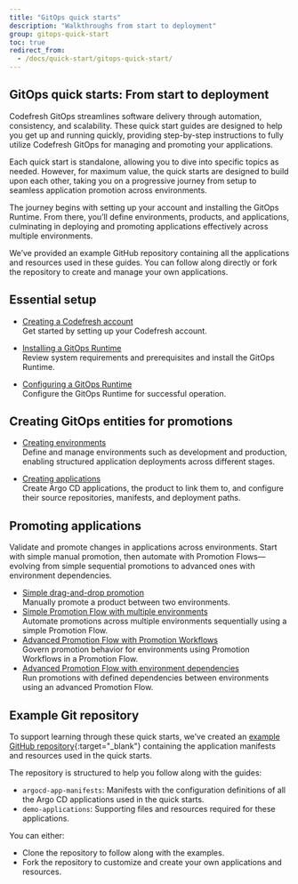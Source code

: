 ```yaml
---
title: "GitOps quick starts"
description: "Walkthroughs from start to deployment"
group: gitops-quick-start
toc: true
redirect_from:
  - /docs/quick-start/gitops-quick-start/
---
```


## GitOps quick starts: From start to deployment 
Codefresh GitOps streamlines software delivery through automation, consistency, and scalability. These quick start guides are designed to help you get up and running quickly, providing step-by-step instructions to fully utilize Codefresh GitOps for managing and promoting your applications.

Each quick start is standalone, allowing you to dive into specific topics as needed. However, for maximum value, the quick starts are designed to build upon each other, taking you on a progressive journey from setup to seamless application promotion across environments.

The journey begins with setting up your account and installing the GitOps Runtime. From there, you’ll define environments, products, and applications, culminating in deploying and promoting applications effectively across multiple environments.

We’ve provided an example GitHub repository containing all the applications and resources used in these guides. You can follow along directly or fork the repository to create and manage your own applications.



## Essential setup

* [Creating a Codefresh account]({{site.baseurl}}/docs/gitops-quick-start/create-codefresh-account/)  
  Get started by setting up your Codefresh account.

* [Installing a GitOps Runtime]({{site.baseurl}}/docs/gitops-quick-start/quick-start-install-runtime/)  
  Review system requirements and prerequisites and install the GitOps Runtime.

* [Configuring a GitOps Runtime]({{site.baseurl}}/docs/gitops-quick-start/quick-start-configure-runtime/)    
  Configure the GitOps Runtime for successful operation.


## Creating GitOps entities for promotions
* [Creating environments]({{site.baseurl}}/docs/gitops-quick-start/quick-start-gitops-environments/)  
  Define and manage environments such as development and production, enabling structured application deployments across different stages.

* [Creating applications]({{site.baseurl}}/docs/gitops-quick-start/create-app-ui/)   
  Create Argo CD applications, the product to link them to, and configure their source repositories, manifests, and deployment paths.

<!---
* [Creating products]({{site.baseurl}}/docs/gitops-quick-start/quick-start-product-create/)  
  Organize related applications under a single product, for better context and control of deployments.



 * [Exploring the Product Dashboard for applications]({{site.baseurl}}/docs/gitops-quick-start/create-app-ui/)   
  Add applications to your product and configure their source repositories, manifests, and deployment paths. -->

## Promoting applications

Validate and promote changes in applications across environments.
Start with simple manual promotion, then automate with Promotion Flows—evolving from simple sequential promotions to advanced ones with environment dependencies.

* [Simple drag-and-drop promotion]({{site.baseurl}}/docs/gitops-quick-start/drag-and-drop/)  
  Manually promote a product between two environments.
* [Simple Promotion Flow with multiple environments]({{site.baseurl}}/docs/gitops-quick-start/multi-env-sequential-flow/)  
  Automate promotions across multiple environments sequentially using a simple Promotion Flow.
* [Advanced Promotion Flow with Promotion Workflows]({{site.baseurl}}/docs/gitops-quick-start/policy-multi-env-promotion/)  
  Govern promotion behavior for environments using Promotion Workflows in a Promotion Flow.
* [Advanced Promotion Flow with environment dependencies]({{site.baseurl}}/docs/gitops-quick-start/dependency-multi-env-promotion/)  
  Run promotions with defined dependencies between environments using an advanced Promotion Flow.


  

## Example Git repository

To support learning through these quick starts, we’ve created an [example GitHub repository](https://github.com/codefresh-sandbox/codefresh-quickstart-demo){:target="\_blank"} containing the application manifests and resources used in the quick starts.

The repository is structured to help you follow along with the guides:
* `argocd-app-manifests`: Manifests with the configuration definitions of all the Argo CD applications used in the quick starts.
* `demo-applications`: Supporting files and resources required for these applications.

You can either:
* Clone the repository to follow along with the examples.
* Fork the repository to customize and create your own applications and resources.



